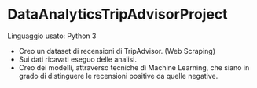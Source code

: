 # DataAnalyticsTripAdvisorProject

Linguaggio usato: Python 3

- Creo un dataset di recensioni di TripAdvisor. (Web Scraping)
- Sui dati ricavati eseguo delle analisi.
- Creo dei modelli, attraverso tecniche di Machine Learning, che siano in grado di distinguere le recensioni positive da quelle negative.
